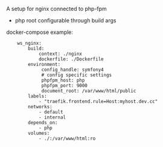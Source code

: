 A setup for nginx connected to php-fpm

* php root configurable through build args


docker-compose example:

```
    ws_nginx:
        build:
            context: ./nginx
            dockerfile: ./Dockerfile
        environment:
             config_handle: symfony4  
             # config specific settings 
             phpfpm_host: php
             phpfpm_port: 9000
             document_root: /var/www/html/public
        labels:
            - "traefik.frontend.rule=Host:myhost.dev.cc"
        networks:
            - default
            - internal
        depends_on:
            - php
        volumes:
            - ./:/var/www/html:ro
```

